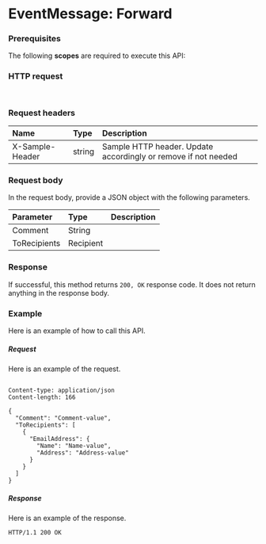 # EventMessage: Forward


### Prerequisites
The following **scopes** are required to execute this API: 
### HTTP request
<!-- { "blockType": "ignored" } -->
```http


```
### Request headers
| Name       | Type | Description|
|:---------------|:--------|:----------|
| X-Sample-Header  | string  | Sample HTTP header. Update accordingly or remove if not needed|

### Request body
In the request body, provide a JSON object with the following parameters.

| Parameter	   | Type	|Description|
|:---------------|:--------|:----------|
|Comment|String||
|ToRecipients|Recipient||

### Response
If successful, this method returns `200, OK` response code. It does not return anything in the response body.

### Example
Here is an example of how to call this API.
##### Request
Here is an example of the request.
<!-- {
  "blockType": "request",
  "name": "eventmessage_forward"
}-->
```http

Content-type: application/json
Content-length: 166

{
  "Comment": "Comment-value",
  "ToRecipients": [
    {
      "EmailAddress": {
        "Name": "Name-value",
        "Address": "Address-value"
      }
    }
  ]
}
```

##### Response
Here is an example of the response.
<!-- {
  "blockType": "response",
  "truncated": false,
  "@odata.type": "microsoft.graph.none"
} -->
```http
HTTP/1.1 200 OK
```

<!-- uuid: 2f3f4e89-2719-4949-a7a8-bc79483afe3b
2015-10-19 09:02:15 UTC -->
<!-- {
  "type": "#page.annotation",
  "description": "EventMessage: Forward",
  "keywords": "",
  "section": "documentation",
  "tocPath": ""
}-->